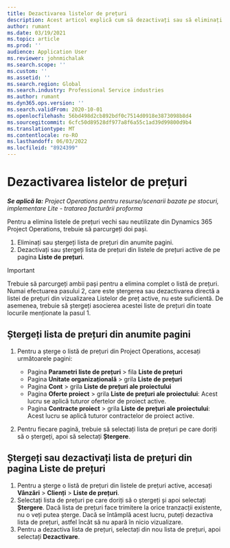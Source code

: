 ```yaml
---
title: Dezactivarea listelor de prețuri
description: Acest articol explică cum să dezactivați sau să eliminați listele de prețuri neutilizate sau vechi.
author: rumant
ms.date: 03/19/2021
ms.topic: article
ms.prod: ''
audience: Application User
ms.reviewer: johnmichalak
ms.search.scope: ''
ms.custom: ''
ms.assetid: ''
ms.search.region: Global
ms.search.industry: Professional Service industries
ms.author: rumant
ms.dyn365.ops.version: ''
ms.search.validFrom: 2020-10-01
ms.openlocfilehash: 56bd498d2cb892bdf0c7514d0918e3873098b8d4
ms.sourcegitcommit: 6cfc50d89528df977a8f6a55c1ad39d99800d9b4
ms.translationtype: MT
ms.contentlocale: ro-RO
ms.lasthandoff: 06/03/2022
ms.locfileid: "8924399"
---
```

# <a name="deactivate-price-lists"></a>Dezactivarea listelor de prețuri 

_**Se aplică la:** Project Operations pentru resurse/scenarii bazate pe stocuri, implementare Lite - tratarea facturării proforma_

Pentru a elimina listele de prețuri vechi sau neutilizate din Dynamics 365 Project Operations, trebuie să parcurgeți doi pași. 

1. Eliminați sau ștergeți lista de prețuri din anumite pagini.
2. Dezactivați sau ștergeți lista de prețuri din listele de prețuri active de pe pagina **Liste de prețuri**.

>[!IMPORTANT]
> Trebuie să parcurgeți ambii pași pentru a elimina complet o listă de prețuri. Numai efectuarea pasului 2, care este ștergerea sau dezactivarea directă a listei de prețuri din vizualizarea Listelor de preț active, nu este suficientă. De asemenea, trebuie să ștergeți asocierea acestei liste de prețuri din toate locurile menționate la pasul 1.

## <a name="delete-the-price-list-from-specific-pages"></a>Ștergeți lista de prețuri din anumite pagini
1. Pentru a șterge o listă de prețuri din Project Operations, accesați următoarele pagini:  

      - Pagina **Parametri liste de prețuri** > fila **Liste de prețuri**
      - Pagina **Unitate organizațională** > grila **Liste de prețuri**
      - Pagina **Cont** > grila **Liste de prețuri ale proiectului**
      - Pagina **Oferte proiect** > grila **Liste de prețuri ale proiectului**: Acest lucru se aplică tuturor ofertelor de proiect active.
      - Pagina **Contracte proiect** > grila **Liste de prețuri ale proiectului**: Acest lucru se aplică tuturor contractelor de proiect active.

 2. Pentru fiecare pagină, trebuie să selectați lista de prețuri pe care doriți să o ștergeți, apoi să selectați **Ștergere**. 
 
## <a name="delete-or-deactivate-the-price-list-from-the-price-lists-page"></a>Ștergeți sau dezactivați lista de prețuri din pagina Liste de prețuri
 
1. Pentru a șterge o listă de prețuri din listele de prețuri active, accesați **Vânzări** > **Clienți** > **Liste de prețuri**. 
2. Selectați lista de prețuri pe care doriți să o ștergeți și apoi selectați **Ștergere**. Dacă lista de prețuri face trimitere la orice tranzacții existente, nu o veți putea șterge. Dacă se întâmplă acest lucru, puteți dezactiva lista de prețuri, astfel încât să nu apară în nicio vizualizare. 
3. Pentru a dezactiva lista de prețuri, selectați din nou lista de prețuri, apoi selectați **Dezactivare**.   
